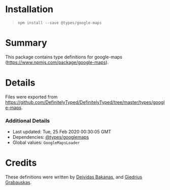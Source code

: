 # Installation
> `npm install --save @types/google-maps`

# Summary
This package contains type definitions for google-maps (https://www.npmjs.com/package/google-maps).

# Details
Files were exported from https://github.com/DefinitelyTyped/DefinitelyTyped/tree/master/types/google-maps.

### Additional Details
 * Last updated: Tue, 25 Feb 2020 00:30:05 GMT
 * Dependencies: [@types/googlemaps](https://npmjs.com/package/@types/googlemaps)
 * Global values: `GoogleMapsLoader`

# Credits
These definitions were written by [Deividas Bakanas](https://github.com/DeividasBakanas), and [Giedrius Grabauskas](https://github.com/GiedriusGrabauskas).

